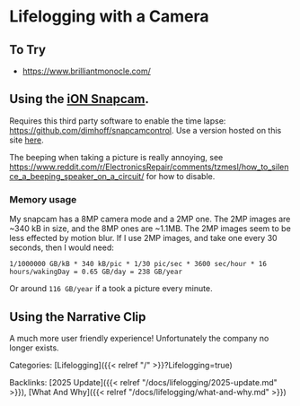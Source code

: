 # Lifelogging with a Camera

## To Try

 - https://www.brilliantmonocle.com/

## Using the [iON Snapcam](https://amzn.to/3JqQ6kA).

Requires this third party software to enable the time lapse:
https://github.com/dimhoff/snapcamcontrol. Use a version hosted on this site
[here](/snapcamcontrol.html).

The beeping when taking a picture is really annoying, see
https://www.reddit.com/r/ElectronicsRepair/comments/tzmesl/how_to_silence_a_beeping_speaker_on_a_circuit/
for how to disable.

### Memory usage

My snapcam has a 8MP camera mode and a 2MP one.  The 2MP images are ~340 kB in
size, and the 8MP ones are ~1.1MB. The 2MP images seem to be less effected by
motion blur.  If I use 2MP images, and take one every 30 seconds, then I would
need:

```
1/1000000 GB/kB * 340 kB/pic * 1/30 pic/sec * 3600 sec/hour * 16 hours/wakingDay = 0.65 GB/day = 238 GB/year
```

Or around `116 GB/year` if a took a picture every minute.


## Using the Narrative Clip

A much more user friendly experience!  Unfortunately the company no longer exists.

Categories:
[Lifelogging]({{< relref "/" >}}?Lifelogging=true)

Backlinks:
[2025 Update]({{< relref "/docs/lifelogging/2025-update.md" >}}),
[What And Why]({{< relref "/docs/lifelogging/what-and-why.md" >}})